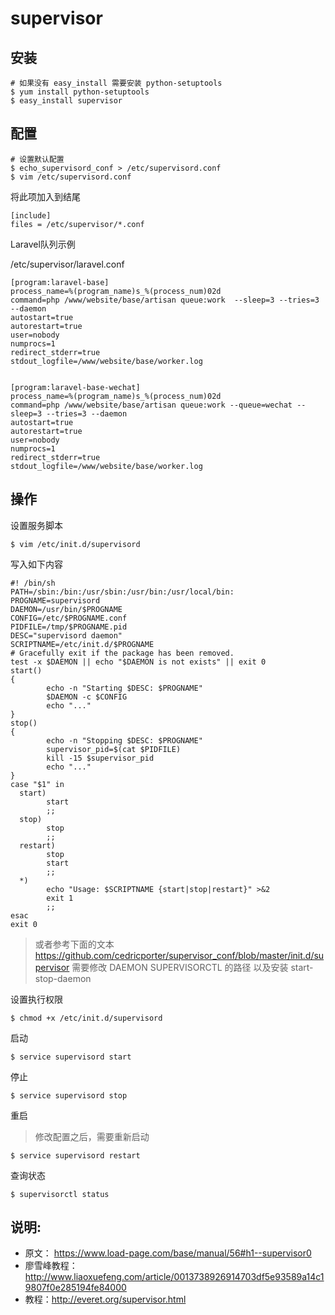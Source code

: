 # supervisor

## 安装

```
# 如果没有 easy_install 需要安装 python-setuptools
$ yum install python-setuptools
$ easy_install supervisor
```

## 配置

```
# 设置默认配置
$ echo_supervisord_conf > /etc/supervisord.conf
$ vim /etc/supervisord.conf
```

将此项加入到结尾

```
[include]
files = /etc/supervisor/*.conf
```

Laravel队列示例

/etc/supervisor/laravel.conf

```
[program:laravel-base]
process_name=%(program_name)s_%(process_num)02d
command=php /www/website/base/artisan queue:work  --sleep=3 --tries=3 --daemon
autostart=true
autorestart=true
user=nobody
numprocs=1
redirect_stderr=true
stdout_logfile=/www/website/base/worker.log


[program:laravel-base-wechat]
process_name=%(program_name)s_%(process_num)02d
command=php /www/website/base/artisan queue:work --queue=wechat --sleep=3 --tries=3 --daemon
autostart=true
autorestart=true
user=nobody
numprocs=1
redirect_stderr=true
stdout_logfile=/www/website/base/worker.log
```

## 操作

设置服务脚本

```
$ vim /etc/init.d/supervisord
```

写入如下内容

```
#! /bin/sh
PATH=/sbin:/bin:/usr/sbin:/usr/bin:/usr/local/bin:
PROGNAME=supervisord
DAEMON=/usr/bin/$PROGNAME
CONFIG=/etc/$PROGNAME.conf
PIDFILE=/tmp/$PROGNAME.pid
DESC="supervisord daemon"
SCRIPTNAME=/etc/init.d/$PROGNAME
# Gracefully exit if the package has been removed.
test -x $DAEMON || echo "$DAEMON is not exists" || exit 0
start()
{
        echo -n "Starting $DESC: $PROGNAME"
        $DAEMON -c $CONFIG
        echo "..."
}
stop()
{
        echo -n "Stopping $DESC: $PROGNAME"
        supervisor_pid=$(cat $PIDFILE)
        kill -15 $supervisor_pid
        echo "..."
}
case "$1" in
  start)
        start
        ;;
  stop)
        stop
        ;;
  restart)
        stop
        start
        ;;
  *)
        echo "Usage: $SCRIPTNAME {start|stop|restart}" >&2
        exit 1
        ;;
esac
exit 0
```

> 或者参考下面的文本
> https://github.com/cedricporter/supervisor_conf/blob/master/init.d/supervisor
> 需要修改 DAEMON SUPERVISORCTL 的路径
> 以及安装 start-stop-daemon

设置执行权限

```
$ chmod +x /etc/init.d/supervisord
```

启动

```
$ service supervisord start
```

停止

```
$ service supervisord stop
```

重启

> 修改配置之后，需要重新启动

```
$ service supervisord restart
```

查询状态

```
$ supervisorctl status
```

## 说明:

- 原文： https://www.load-page.com/base/manual/56#h1--supervisor0
- 廖雪峰教程：http://www.liaoxuefeng.com/article/0013738926914703df5e93589a14c19807f0e285194fe84000
- 教程：http://everet.org/supervisor.html